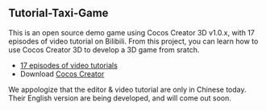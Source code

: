 ## Tutorial-Taxi-Game

This is an open source demo game using Cocos Creator 3D v1.0.x, with 17 episodes of video tutorial on Bilibili. From this project, you can learn how to use Cocos Creator 3D to develop a 3D game from sratch.

- [17 episodes of video tutorials](https://space.bilibili.com/491120849/channel/detail?cid=116585)
- Download [Cocos Creator](https://www.cocos.com/creator)

We appologize that the editor & video tutorial are only in Chinese today. Their English version are being developed, and will come out soon.

